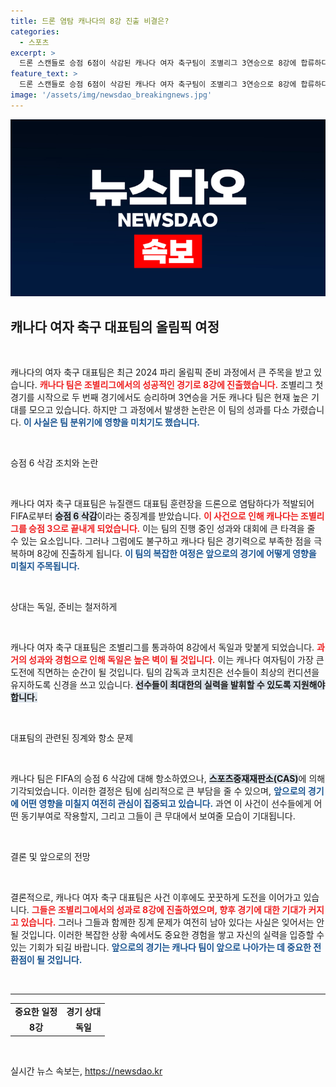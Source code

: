```yaml
---
title: 드론 염탐 캐나다의 8강 진출 비결은?
categories:
  - 스포츠
excerpt: >
  드론 스캔들로 승점 6점이 삭감된 캐나다 여자 축구팀이 조별리그 3연승으로 8강에 합류하다! 논란 속에서도 거둔 이들의 역전 drama, 자세한 이야기 클릭해서 확인해보세요!
feature_text: >
  드론 스캔들로 승점 6점이 삭감된 캐나다 여자 축구팀이 조별리그 3연승으로 8강에 합류하다! 논란 속에서도 거둔 이들의 역전 drama, 자세한 이야기 클릭해서 확인해보세요!
image: '/assets/img/newsdao_breakingnews.jpg'
---
```


<p><img src="/assets/img/newsdao_breakingnews.jpg" alt="ontimetimes 속보" /></p>

<h2 data-ke-size="size26">캐나다 여자 축구 대표팀의 올림픽 여정</h2>

<p data-ke-size="size16">&nbsp;</p>

<p>캐나다의 여자 축구 대표팀은 최근 2024 파리 올림픽 준비 과정에서 큰 주목을 받고 있습니다. <b><span style="color: #ee2323;">캐나다 팀은 조별리그에서의 성공적인 경기로 8강에 진출했습니다.</span></b> 조별리그 첫 경기를 시작으로 두 번째 경기에서도 승리하며 3연승을 거둔 캐나다 팀은 현재 높은 기대를 모으고 있습니다. 하지만 그 과정에서 발생한 논란은 이 팀의 성과를 다소 가렸습니다. <b><span style="color: #1a5490;">이 사실은 팀 분위기에 영향을 미치기도 했습니다.</span></b></p>

<p data-ke-size="size16">&nbsp;</p>

<p>승점 6 삭감 조치와 논란</p>

<p data-ke-size="size16">&nbsp;</p>

<p>캐나다 여자 축구 대표팀은 뉴질랜드 대표팀 훈련장을 드론으로 염탐하다가 적발되어 FIFA로부터 <b><span style="background-color: #21538527;">승점 6 삭감</span></b>이라는 중징계를 받았습니다. <b><span style="color: #ee2323;">이 사건으로 인해 캐나다는 조별리그를 승점 3으로 끝내게 되었습니다.</span></b> 이는 팀의 진행 중인 성과와 대회에 큰 타격을 줄 수 있는 요소입니다. 그러나 그럼에도 불구하고 캐나다 팀은 경기력으로 부족한 점을 극복하며 8강에 진출하게 됩니다. <b><span style="color: #1a5490;">이 팀의 복잡한 여정은 앞으로의 경기에 어떻게 영향을 미칠지 주목됩니다.</span></b></p>

<p data-ke-size="size16">&nbsp;</p>

<p>상대는 독일, 준비는 철저하게</p>

<p data-ke-size="size16">&nbsp;</p>

<p>캐나다 여자 축구 대표팀은 조별리그를 통과하여 8강에서 독일과 맞붙게 되었습니다. <b><span style="color: #ee2323;">과거의 성과와 경험으로 인해 독일은 높은 벽이 될 것입니다.</span></b> 이는 캐나다 여자팀이 가장 큰 도전에 직면하는 순간이 될 것입니다. 팀의 감독과 코치진은 선수들이 최상의 컨디션을 유지하도록 신경을 쓰고 있습니다. <b><span style="background-color: #21538527;">선수들이 최대한의 실력을 발휘할 수 있도록 지원해야 합니다.</span></b></p>

<p data-ke-size="size16">&nbsp;</p>

<p>대표팀의 관련된 징계와 항소 문제</p>

<p data-ke-size="size16">&nbsp;</p>

<p>캐나다 팀은 FIFA의 승점 6 삭감에 대해 항소하였으나, <b><span style="background-color: #21538527;">스포츠중재재판소(CAS)</span></b>에 의해 기각되었습니다. 이러한 결정은 팀에 심리적으로 큰 부담을 줄 수 있으며, <b><span style="color: #1a5490;">앞으로의 경기에 어떤 영향을 미칠지 여전히 관심이 집중되고 있습니다.</span></b> 과연 이 사건이 선수들에게 어떤 동기부여로 작용할지, 그리고 그들이 큰 무대에서 보여줄 모습이 기대됩니다.</p>

<p data-ke-size="size16">&nbsp;</p>

<p>결론 및 앞으로의 전망</p>

<p data-ke-size="size16">&nbsp;</p>

<p>결론적으로, 캐나다 여자 축구 대표팀은 사건 이후에도 꿋꿋하게 도전을 이어가고 있습니다. <b><span style="color: #ee2323;">그들은 조별리그에서의 성과로 8강에 진출하였으며, 향후 경기에 대한 기대가 커지고 있습니다.</span></b> 그러나 그들과 함께한 징계 문제가 여전히 남아 있다는 사실은 잊어서는 안 될 것입니다. 이러한 복잡한 상황 속에서도 중요한 경험을 쌓고 자신의 실력을 입증할 수 있는 기회가 되길 바랍니다. <b><span style="color: #1a5490;">앞으로의 경기는 캐나다 팀이 앞으로 나아가는 데 중요한 전환점이 될 것입니다.</span></b></p>

<p data-ke-size="size16">&nbsp;</p>

<hr>

<table style="width:100%;">
<tr>
<td style="text-align: center; height: 17px;"><b>중요한 일정</b></td>
<td style="text-align: center; height: 17px;"><b>경기 상대</b></td>
</tr>
<tr>
<td style="text-align: center; height: 17px;"><b>8강</b></td>
<td style="text-align: center; height: 17px;"><b>독일</b></td>
</tr>
</table>

<p data-ke-size="size16">&nbsp;</p>
실시간 뉴스 속보는, <a href="https://newsdao.kr" rel="dofollow">https://newsdao.kr</a>


